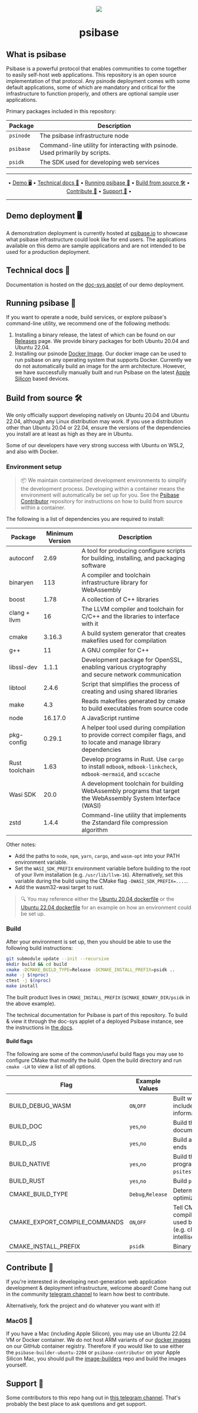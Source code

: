 <div align="center">
  <img src="https://about.psibase.io/assets/logo-psibase-green.0714b8ee.svg" />
</div>
<h1 align="center">
  psibase
</h1>

## What is psibase

Psibase is a powerful protocol that enables communities to come together to easily self-host web applications. This repository is an open source implementation of that protocol.
Any psinode deployment comes with some default applications, some of which are mandatory and critical for the infrastructure to function properly, and others are optional sample user applications.

Primary packages included in this repository:

| Package   | Description                                                                   |
|-----------|-------------------------------------------------------------------------------|
| `psinode` | The psibase infrastructure node                                               |
| `psibase` | Command-line utility for interacting with psinode. Used primarily by scripts. |
| `psidk`   | The SDK used for developing web services                                      |

-------

<p align="center">
    &bull;
    <a href="#demo-deployment-%EF%B8%8F">Demo 🖥️</a> &bull;
    <a href="#technical-docs-">Technical docs 📓</a> &bull;
    <a href="#running-psibase-">Running psibase 🚀</a> &bull;
    <a href="#build-from-source-%EF%B8%8F">Build from source 🛠️</a> &bull;
    <a href="#contribute-">Contribute 🧬</a> &bull;
    <a href="#support-">Support 📱</a> &bull;
</p>

-------

## Demo deployment 🖥️

A demonstration deployment is currently hosted at [psibase.io](https://psibase.io) to showcase what psibase infrastructure could look like for end users. The applications available on this demo are sample applications and are not intended to be used for a production deployment.

## Technical docs 📓

Documentation is hosted on the [doc-sys applet](https://doc-sys.psibase.io/) of our demo deployment.

## Running psibase 🚀

If you want to operate a node, build services, or explore psibase's command-line utility, we recommend one of the following methods:
1. Installing a binary release, the latest of which can be found on our [Releases](https://github.com/gofractally/psibase/releases) page. We provide binary packages for both Ubuntu 20.04 and Ubuntu 22.04.
2. Installing our psinode [Docker Image](https://github.com/gofractally/psinode-docker-image/pkgs/container/psinode). Our docker image can be used to run psibase on any operating system that supports Docker. Currently we do not automatically build an image for the arm architecture. However, we have successfully manually built and run Psibase on the latest [Apple Silicon](https://support.apple.com/en-us/HT211814) based devices. 


## Build from source 🛠️

We only officially support developing natively on Ubuntu 20.04 and Ubuntu 22.04, although any Linux distribution may work. If you use a distribution other than Ubuntu 20.04 or 22.04, ensure the versions of the dependencies you install are at least as high as they are in Ubuntu.

Some of our developers have very strong success with Ubuntu on WSL2, and also with Docker.

### Environment setup

> 📦 We maintain containerized development environments to simplify the development process. Developing within a container means the environment will automatically be set up for you. See the [Psibase Contributor](https://github.com/gofractally/psibase-contributor) repository for instructions on how to build from source within a container.

The following is a list of dependencies you are required to install:

| Package                    | Minimum Version | Description                                                                                                                         |
| -------------------------- | --------------- | ----------------------------------------------------------------------------------------------------------------------------------- |
| autoconf                   | 2.69            | A tool for producing configure scripts for building, installing, and packaging software                                             |
| binaryen                   | 113             | A compiler and toolchain infrastructure library for WebAssembly                                                                     |
| boost                      | 1.78            | A collection of C++ libraries                                                                                                       |
| clang + llvm               | 16              | The LLVM compiler and toolchain for C/C++ and the libraries to interface with it                                                    |
| cmake                      | 3.16.3          | A build system generator that creates makefiles used for compilation                                                                |
| g++                        | 11              | A GNU compiler for C++                                                                                                              |
| libssl-dev                 | 1.1.1           | Development package for OpenSSL, enabling various cryptography and secure network communication                                     |
| libtool                    | 2.4.6           | Script that simplifies the process of creating and using shared libraries                                                           |
| make                       | 4.3             | Reads makefiles generated by cmake to build executables from source code                                                            |
| node                       | 16.17.0         | A JavaScript runtime                                                                                                                |
| pkg-config                 | 0.29.1          | A helper tool used during compilation to provide correct compiler flags, and to locate and manage library dependencies              |
| Rust toolchain             | 1.63            | Develop programs in Rust. Use `cargo` to install `mdbook`, `mdbook-linkcheck`, `mdbook-mermaid`, and `sccache`                      |
| Wasi SDK                   | 20.0            | A development toolchain for building WebAssembly programs that target the WebAssembly System Interface (WASI)                       |
| zstd                       | 1.4.4           | Command-line utility that implements the Zstandard file compression algorithm                                                       |

Other notes:
* Add the paths to `node`, `npm`, `yarn`, `cargo`, and `wasm-opt` into your PATH environment variable.
* Set the `WASI_SDK_PREFIX` environment variable before building to the root of your llvm installation (e.g. `/usr/lib/llvm-16`). Alternatively, set this variable during the build using the CMake flag `-DWASI_SDK_PREFIX=....`.
* Add the wasm32-wasi target to rust.

> 🔍 You may reference either the [Ubuntu 20.04 dockerfile](https://github.com/gofractally/image-builders/blob/main/docker/ubuntu-2004-builder.Dockerfile) or the [Ubuntu 22.04 dockerfile](https://github.com/gofractally/image-builders/blob/main/docker/ubuntu-2204-builder.Dockerfile) for an example on how an environment could be set up.

### Build

After your environment is set up, then you should be able to use the following build instructions:

```sh
git submodule update --init --recursive
mkdir build && cd build
cmake -DCMAKE_BUILD_TYPE=Release -DCMAKE_INSTALL_PREFIX=psidk ..
make -j $(nproc)
ctest -j $(nproc)
make install
```

The built product lives in `CMAKE_INSTALL_PREFIX` (`$CMAKE_BINARY_DIR/psidk` in the above example).

The technical documentation for Psibase is part of this repository. To build & view it through the doc-sys applet of a deployed Psibase instance, see the instructions in [the docs](https://doc-sys.psibase.io/documentation.html).

#### Build flags

The following are some of the common/useful build flags you may use to configure CMake that modify the build. Open the build directory and run `cmake -LH` to view a list of all options.

| Flag                           | Example Values    | Description                                                                                          |
| ------------------------------ | ----------------- | ---------------------------------------------------------------------------------------------------- |
| BUILD_DEBUG_WASM               | `ON`,`OFF`        | Built wasms should include debug information                                                         |
| BUILD_DOC                      | `yes`,`no`        | Build the technical documentation                                                                    |
| BUILD_JS                       | `yes`,`no`        | Build application front-ends                                                                         |
| BUILD_NATIVE                   | `yes`,`no`        | Build the native programs (`psinode`, `psitest`)                                                     |
| BUILD_RUST                     | `yes`,`no`        | Build `psibase` CLI tool                                                                             |
| CMAKE_BUILD_TYPE               | `Debug`,`Release` | Determines level of optimization                                                                     |
| CMAKE_EXPORT_COMPILE_COMMANDS  | `ON`,`OFF`        | Tell CMake to generate compile_commands.json, used by various tools (e.g. clang format intellisense) |
| CMAKE_INSTALL_PREFIX           | `psidk`           | Binary install location.                                                                             |

## Contribute 🧬

If you're interested in developing next-generation web application development & deployment infrastructure, welcome aboard! Come hang out in the community [telegram channel](https://t.me/psibase_developers) to learn how best to contribute.

Alternatively, fork the project and do whatever you want with it!

### MacOS 🍏

If you have a Mac (including Apple Silicon), you may use an Ubuntu 22.04 VM or Docker container. We do not host ARM variants of our [docker images](https://github.com/orgs/gofractally/packages?repo_name=image-builders) on our GitHub container registry. Therefore if you would like to use either the `psibase-builder-ubuntu-2204` or `psibase-contributor` on your Apple Silicon Mac, you should pull the [image-builders](https://github.com/gofractally/image-builders) repo and build the images yourself.

## Support 📱

Some contributors to this repo hang out in [this telegram channel](https://t.me/psibase_developers). That's probably the best place to ask questions and get support.
